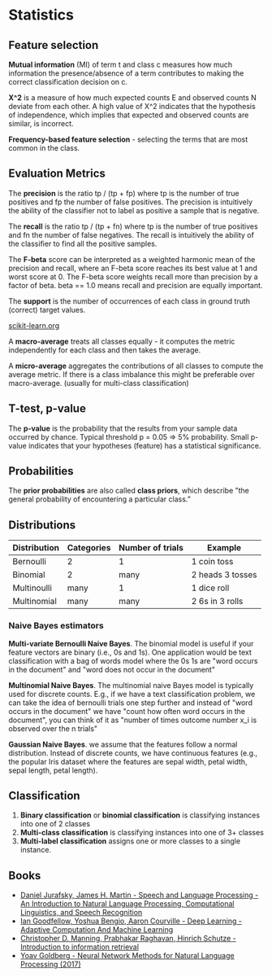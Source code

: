 # Statistics


## Feature selection

**Mutual information** (MI) of term t and class c measures how much information the presence/absence of a term contributes to making the correct classification decision on c.

**X^2** is a measure of how much expected counts E and observed counts N deviate from each other. A high value of X^2 indicates that the hypothesis of independence, which implies that expected and observed counts are similar, is incorrect.

**Frequency-based feature selection** - selecting the terms that are most common in the class.


## Evaluation Metrics

The **precision** is the ratio tp / (tp + fp) where tp is the number of true positives and fp the number of false positives. The precision is intuitively the ability of the classifier not to label as positive a sample that is negative.

The **recall** is the ratio tp / (tp + fn) where tp is the number of true positives and fn the number of false negatives. The recall is intuitively the ability of the classifier to find all the positive samples.

The **F-beta** score can be interpreted as a weighted harmonic mean of the precision and recall, where an F-beta score reaches its best value at 1 and worst score at 0. The F-beta score weights recall more than precision by a factor of beta. beta == 1.0 means recall and precision are equally important.

The **support** is the number of occurrences of each class in ground truth (correct) target values.

[scikit-learn.org](https://scikit-learn.org/stable/modules/model_evaluation.html)

A **macro-average** treats all classes equally - it computes the metric independently for each class and then takes the average.

A **micro-average** aggregates the contributions of all classes to compute the average metric. If there is a class imbalance this might be preferable over macro-average. (usually for multi-class classification)




## T-test, p-value

The **p-value** is the probability that the results from your sample data occurred by chance. Typical threshold p = 0.05 => 5% probability. Small p-value indicates that your hypotheses (feature) has a statistical significance.



## Probabilities

The **prior probabilities** are also called **class priors**, which describe ”the general probability of encountering a particular class.”


## Distributions

| Distribution | Categories | Number of trials | Example          |
| ------------ | ---------- | ---------------- | ---------------- |
| Bernoulli    | 2          | 1                | 1 coin toss      |
| Binomial     | 2          | many             | 2 heads 3 tosses |
| Multinoulli  | many       | 1                | 1 dice roll      |
| Multinomial  | many       | many             | 2 6s in 3 rolls  |


### Naive Bayes estimators

**Multi-variate Bernoulli Naive Bayes**. The binomial model is useful if your feature vectors are binary (i.e., 0s and 1s). One application would be text classification with a bag of words model where the 0s 1s are "word occurs in the document" and "word does not occur in the document"

**Multinomial Naive Bayes**. The multinomial naive Bayes model is typically used for discrete counts. E.g., if we have a text classification problem, we can take the idea of bernoulli trials one step further and instead of "word occurs in the document" we have "count how often word occurs in the document", you can think of it as "number of times outcome number x_i is observed over the n trials"

**Gaussian Naive Bayes**. we assume that the features follow a normal distribution. Instead of discrete counts, we have continuous features (e.g., the popular Iris dataset where the features are sepal width, petal width, sepal length, petal length).



## Classification

1. **Binary classification** or **binomial classification** is classifying instances into one of 2 classes
2. **Multi-class classification** is classifying instances into one of 3+ classes
3. **Multi-label classification** assigns one or more classes to a single instance.


## Books

- [Daniel Jurafsky, James H. Martin - Speech and Language Processing - An Introduction to Natural Language Processing, Computational Linguistics, and Speech Recognition](https://amzn.to/2PG3mJz)
- [Ian Goodfellow, Yoshua Bengio, Aaron Courville - Deep Learning - Adaptive Computation And Machine Learning](https://amzn.to/2sPHYIK)
- [Christopher D. Manning, Prabhakar Raghavan, Hinrich Schutze - Introduction to information retrieval](https://amzn.to/2Mdv5iv)
- [Yoav Goldberg - Neural Network Methods for Natural Language Processing (2017)](https://amzn.to/2sSKWw5)
